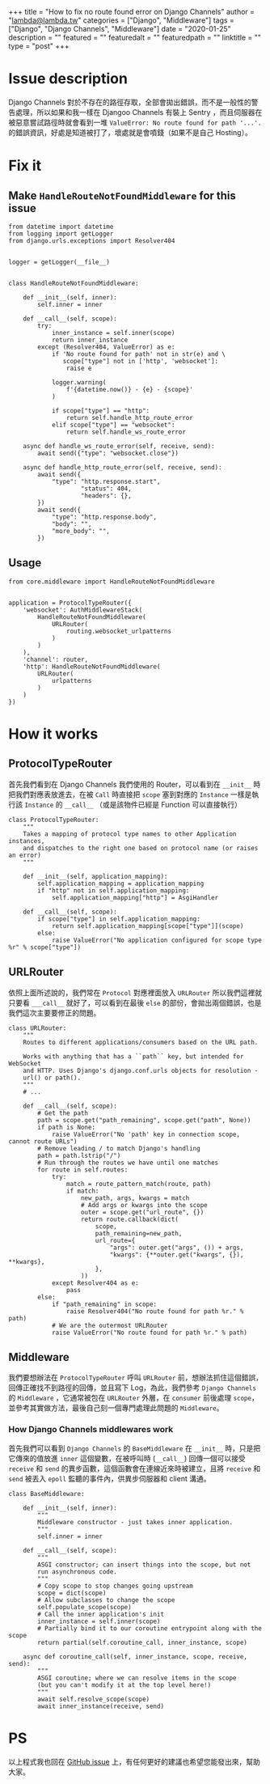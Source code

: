 +++
title = "How to fix no route found error on Django Channels"
author = "lambda@lambda.tw"
categories = ["Django", "Middleware"]
tags = ["Django", "Django Channels", "Middleware"]
date = "2020-01-25"
description = ""
featured = ""
featuredalt = ""
featuredpath = ""
linktitle = ""
type = "post"
+++
# Issue description

Django Channels 對於不存在的路徑存取，全部會拋出錯誤，而不是一般性的警告處理，所以如果和我一樣在 Djangoo Channels 有裝上 Sentry ，而且伺服器在被惡意嘗試路徑時就會看到一堆 `ValueError: No route found for path '...'.` 的錯誤資訊，好處是知道被打了，壞處就是會噴錢（如果不是自己 Hosting）。



# Fix it

## Make `HandleRouteNotFoundMiddleware` for this issue

```python3
from datetime import datetime
from logging import getLogger
from django.urls.exceptions import Resolver404


logger = getLogger(__file__)


class HandleRouteNotFoundMiddleware:

    def __init__(self, inner):
        self.inner = inner

    def __call__(self, scope):
        try:
            inner_instance = self.inner(scope)
            return inner_instance
        except (Resolver404, ValueError) as e:
            if 'No route found for path' not in str(e) and \
               scope["type"] not in ['http', 'websocket']:
                raise e

            logger.warning(
                f'{datetime.now()} - {e} - {scope}'
            )

            if scope["type"] == "http":
                return self.handle_http_route_error
            elif scope["type"] == "websocket":
                return self.handle_ws_route_error

    async def handle_ws_route_error(self, receive, send):
        await send({"type": "websocket.close"})

    async def handle_http_route_error(self, receive, send):
        await send({
            "type": "http.response.start",
                    "status": 404,
                    "headers": {},
        })
        await send({
            "type": "http.response.body",
            "body": "",
            "more_body": "",
        })
```

## Usage

```python3
from core.middleware import HandleRouteNotFoundMiddleware


application = ProtocolTypeRouter({
    'websocket': AuthMiddlewareStack(
        HandleRouteNotFoundMiddleware(
            URLRouter(
                routing.websocket_urlpatterns
            )
        )
    ),
    'channel': router,
    'http': HandleRouteNotFoundMiddleware(
        URLRouter(
            urlpatterns
        )
    )
})
```

# How it works

## ProtocolTypeRouter

首先我們看到在 Django Channels 我們使用的 Router，可以看到在 `__init__` 時把我們對應表放進去，在被 `Call` 時直接把 `scope` 塞到對應的 `Instance` 一樣是執行該 `Instance` 的 `__call__` （或是該物件已經是 Function 可以直接執行）

```python3
class ProtocolTypeRouter:
    """
    Takes a mapping of protocol type names to other Application instances,
    and dispatches to the right one based on protocol name (or raises an error)
    """

    def __init__(self, application_mapping):
        self.application_mapping = application_mapping
        if "http" not in self.application_mapping:
            self.application_mapping["http"] = AsgiHandler

    def __call__(self, scope):
        if scope["type"] in self.application_mapping:
            return self.application_mapping[scope["type"]](scope)
        else:
            raise ValueError("No application configured for scope type %r" % scope["type"])
```

## URLRouter

依照上面所述說的，我們常在 `Protocol` 對應裡面放入 `URLRouter` 所以我們這裡就只要看 `___call__` 就好了，可以看到在最後 `else` 的部份，會拋出兩個錯誤，也是我們這次主要要修正的問題。

```python3
class URLRouter:
    """
    Routes to different applications/consumers based on the URL path.

    Works with anything that has a ``path`` key, but intended for WebSocket
    and HTTP. Uses Django's django.conf.urls objects for resolution -
    url() or path().
    """
	# ...

    def __call__(self, scope):
        # Get the path
        path = scope.get("path_remaining", scope.get("path", None))
        if path is None:
            raise ValueError("No 'path' key in connection scope, cannot route URLs")
        # Remove leading / to match Django's handling
        path = path.lstrip("/")
        # Run through the routes we have until one matches
        for route in self.routes:
            try:
                match = route_pattern_match(route, path)
                if match:
                    new_path, args, kwargs = match
                    # Add args or kwargs into the scope
                    outer = scope.get("url_route", {})
                    return route.callback(dict(
                        scope,
                        path_remaining=new_path,
                        url_route={
                            "args": outer.get("args", ()) + args,
                            "kwargs": {**outer.get("kwargs", {}), **kwargs},
                        },
                    ))
            except Resolver404 as e:
                pass
        else:
            if "path_remaining" in scope:
                raise Resolver404("No route found for path %r." % path)
            # We are the outermost URLRouter
            raise ValueError("No route found for path %r." % path)
```

## Middleware

我們要想辦法在 `ProtocolTypeRouter` 呼叫 `URLRouter` 前，想辦法抓住這個錯誤，回傳正確找不到路徑的回傳，並且寫下 Log，為此，我們參考 `Django Channels` 的 `Middleware` ，它通常被包在 `URLRouter` 外層，在 `consumer` 前後處理 `scope`，並參考其實做方法，最後自己刻一個專門處理此問題的 `Middleware`。

### How Django Channels middlewares work

首先我們可以看到 `Django Channels` 的 `BaseMiddleware` 在 `__init__` 時，只是把它傳來的值放進 `inner` 這個變數，在被呼叫時 (`__call__`) 回傳一個可以接受 `receive` 和 `send` 的異步函數，這個函數會在連線近來時被建立，且將 `receive` 和 `send` 被丟入 `epoll` 監聽的事件內，供異步伺服器和 client 溝通。

```python3
class BaseMiddleware:

    def __init__(self, inner):
        """
        Middleware constructor - just takes inner application.
        """
        self.inner = inner

    def __call__(self, scope):
        """
        ASGI constructor; can insert things into the scope, but not
        run asynchronous code.
        """
        # Copy scope to stop changes going upstream
        scope = dict(scope)
        # Allow subclasses to change the scope
        self.populate_scope(scope)
        # Call the inner application's init
        inner_instance = self.inner(scope)
        # Partially bind it to our coroutine entrypoint along with the scope
        return partial(self.coroutine_call, inner_instance, scope)

    async def coroutine_call(self, inner_instance, scope, receive, send):
        """
        ASGI coroutine; where we can resolve items in the scope
        (but you can't modify it at the top level here!)
        """
        await self.resolve_scope(scope)
        await inner_instance(receive, send)
```

# PS

以上程式我也回在 [GitHub issue](https://github.com/django/daphne/issues/165#issuecomment-577024577) 上，有任何更好的建議也希望您能發出來，幫助大家。
